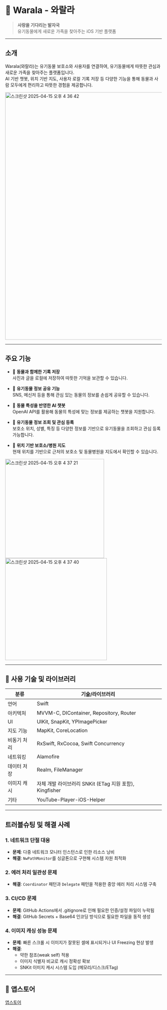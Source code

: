 # 🐾 Warala - 와랄라

> **사랑을 기다리는 발자국**  
> 유기동물에게 새로운 가족을 찾아주는 iOS 기반 플랫폼

---

## 소개

Warala(와랄라)는 유기동물 보호소와 사용자를 연결하여, 유기동물에게 따뜻한 관심과 새로운 가족을 찾아주는 플랫폼입니다.  
AI 기반 챗봇, 위치 기반 지도, 사용자 로컬 기록 저장 등 다양한 기능을 통해 동물과 사람 모두에게 편리하고 따뜻한 경험을 제공합니다.


<img width="793" alt="스크린샷 2025-04-15 오후 4 36 42" src="https://github.com/user-attachments/assets/8ee5f7ca-a652-4610-b45a-7dea9f87c884" />

---

## 주요 기능

- 📝 **동물과 함께한 기록 저장**  
  사진과 글을 로컬에 저장하여 따뜻한 기억을 보관할 수 있습니다.

- 💌 **유기동물 정보 공유 기능**  
  SNS, 메신저 등을 통해 관심 있는 동물의 정보를 손쉽게 공유할 수 있습니다.

- 💬 **동물 특성을 반영한 AI 챗봇**  
  OpenAI API를 활용해 동물의 특성에 맞는 정보를 제공하는 챗봇을 지원합니다.

- 🐶 **유기동물 정보 조회 및 관심 등록**  
  보호소 위치, 성별, 특징 등 다양한 정보를 기반으로 유기동물을 조회하고 관심 등록 가능합니다.

- 📍 **위치 기반 보호소/병원 지도**  
  현재 위치를 기반으로 근처의 보호소 및 동물병원을 지도에서 확인할 수 있습니다.

<img width="318" alt="스크린샷 2025-04-15 오후 4 37 21" src="https://github.com/user-attachments/assets/9a606141-bb96-4d0b-9c1a-2344095c5291" />
<img width="327" alt="스크린샷 2025-04-15 오후 4 37 40" src="https://github.com/user-attachments/assets/18e23425-59ac-41eb-8fef-000e8f8af14d" />

---

## 🔧 사용 기술 및 라이브러리

| 분류       | 기술/라이브러리 |
|------------|------------------|
| 언어       | Swift            |
| 아키텍처   | MVVM-C, DIContainer, Repository, Router |
| UI         | UIKit, SnapKit, YPImagePicker |
| 지도 기능  | MapKit, CoreLocation |
| 비동기 처리 | RxSwift, RxCocoa, Swift Concurrency |
| 네트워킹   | Alamofire        |
| 데이터 저장 | Realm, FileManager |
| 이미지 캐시 | 자체 개발 라이브러리 SNKit (ETag 지원 포함), Kingfisher |
| 기타       | YouTube-Player-iOS-Helper |

---

## 트러블슈팅 및 해결 사례

### 1. 네트워크 단절 대응
- **문제**: 다중 네트워크 모니터 인스턴스로 인한 리소스 낭비
- **해결**: `NwPathMonitor`를 싱글톤으로 구현해 시스템 자원 최적화

### 2. 에러 처리 일관성 문제
- **해결**: `Coordinator` 패턴과 `Delegate` 패턴을 적용한 중앙 에러 처리 시스템 구축

### 3. CI/CD 문제
- **문제**: GitHub Actions에서 .gitignore로 인해 필요한 인증/설정 파일이 누락됨
- **해결**: GitHub Secrets + Base64 인코딩 방식으로 필요한 파일을 동적 생성

### 4. 이미지 캐싱 성능 문제
- **문제**: 빠른 스크롤 시 이미지가 잘못된 셀에 표시되거나 UI Freezing 현상 발생
- **해결**:
  - 약한 참조(weak self) 적용
  - 이미지 식별자 비교로 캐시 정확성 확보
  - SNKit 이미지 캐시 시스템 도입 (메모리/디스크/ETag)

---

## 🔗 앱스토어

 [앱스토어](https://apps.apple.com/us/app/%EC%99%80%EB%9E%84%EB%9D%BC-warala/id6744003128)

